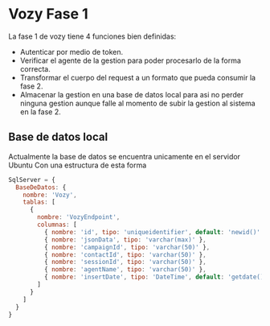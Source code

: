 # Vozy Fase 1

La fase 1 de vozy tiene 4 
funciones bien definidas:

* Autenticar por medio de token.
* Verificar el agente de la gestion para poder procesarlo de la forma correcta.
* Transformar el cuerpo del request a un formato que pueda consumir la fase 2.
* Almacenar la gestion en una base de datos local para asi no perder ninguna gestion aunque falle al momento de subir la gestion al sistema en la fase 2.

## Base de datos local
Actualmente la base de datos se encuentra unicamente en el servidor Ubuntu
Con una estructura de esta forma
```javascript
SqlServer = {
  BaseDeDatos: {
    nombre: 'Vozy',
    tablas: [
      {
        nombre: 'VozyEndpoint',
        columnas: [
          { nombre: 'id', tipo: 'uniqueidentifier', default: 'newid()' },
          { nombre: 'jsonData', tipo: 'varchar(max)' },
          { nombre: 'campaignId', tipo: 'varchar(50)' },
          { nombre: 'contactId', tipo: 'varchar(50)' },
          { nombre: 'sessionId', tipo: 'varchar(50)' },
          { nombre: 'agentName', tipo: 'varchar(50)' },
          { nombre: 'insertDate', tipo: 'DateTime', default: 'getdate()' }
        ]
      }
    ]
  }
}
```